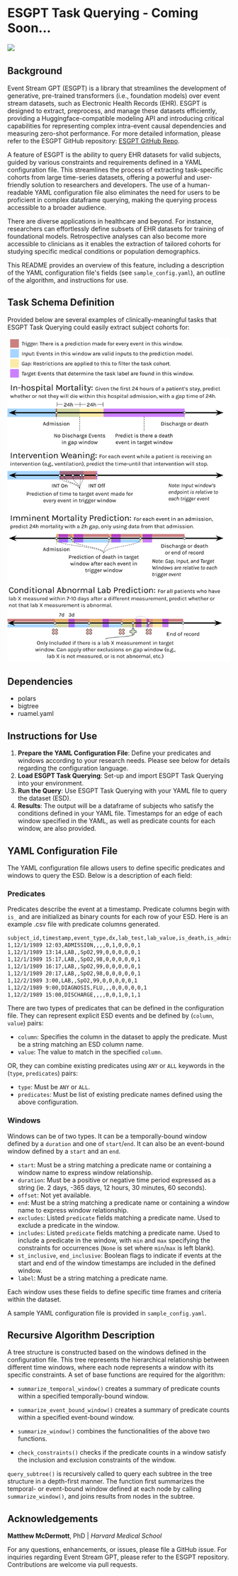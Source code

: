 # ESGPT Task Querying - Coming Soon...

![](https://img.shields.io/badge/python-3.10-blue)

## Background

Event Stream GPT (ESGPT) is a library that streamlines the development of generative, pre-trained transformers (i.e., foundation models) over event stream datasets, such as Electronic Health Records (EHR). ESGPT is designed to extract, preprocess, and manage these datasets efficiently, providing a Huggingface-compatible modeling API and introducing critical capabilities for representing complex intra-event causal dependencies and measuring zero-shot performance. For more detailed information, please refer to the ESGPT GitHub repository: [ESGPT GitHub Repo](https://github.com/esgpt).

A feature of ESGPT is the ability to query EHR datasets for valid subjects, guided by various constraints and requirements defined in a YAML configuration file. This streamlines the process of extracting task-specific cohorts from large time-series datasets, offering a powerful and user-friendly solution to researchers and developers. The use of a human-readable YAML configuration file also eliminates the need for users to be proficient in complex dataframe querying, making the querying process accessible to a broader audience.

There are diverse applications in healthcare and beyond. For instance, researchers can effortlessly define subsets of EHR datasets for training of foundational models. Retrospective analyses can also become more accessible to clinicians as it enables the extraction of tailored cohorts for studying specific medical conditions or population demographics.

This README provides an overview of this feature, including a description of the YAML configuration file's fields (see `sample_config.yaml`), an outline of the algorithm, and instructions for use.

## Task Schema Definition

Provided below are several examples of clinically-meaningful tasks that ESGPT Task Querying could easily extract subject cohorts for:

![Task Schema Definition](./TaskSchemaDefinition.svg)

## Dependencies

- polars
- bigtree
- ruamel.yaml

## Instructions for Use

1. **Prepare the YAML Configuration File**: Define your predicates and windows according to your research needs. Please see below for details regarding the configuration language.
2. **Load ESGPT Task Querying**: Set-up and import ESGPT Task Querying into your environment.
3. **Run the Query**: Use ESGPT Task Querying with your YAML file to query the dataset (ESD).
4. **Results**: The output will be a dataframe of subjects who satisfy the conditions defined in your YAML file. Timestamps for an edge of each window specified in the YAML, as well as predicate counts for each window, are also provided.

## YAML Configuration File

The YAML configuration file allows users to define specific predicates and windows to query the ESD. Below is a description of each field:

### Predicates

Predicates describe the event at a timestamp. Predicate columns begin with `is_` and are initialized as binary counts for each row of your ESD. Here is an example .csv file with predicate columns generated.
```
subject_id,timestamp,event_type,dx,lab_test,lab_value,is_death,is_admission,is_discharge,is_covid,is_death_or_discharge,is_any
1,12/1/1989 12:03,ADMISSION,,,,0,1,0,0,0,1
1,12/1/1989 13:14,LAB,,SpO2,99,0,0,0,0,0,1
1,12/1/1989 15:17,LAB,,SpO2,98,0,0,0,0,0,1
1,12/1/1989 16:17,LAB,,SpO2,99,0,0,0,0,0,1
1,12/1/1989 20:17,LAB,,SpO2,98,0,0,0,0,0,1
1,12/2/1989 3:00,LAB,,SpO2,99,0,0,0,0,0,1
1,12/2/1989 9:00,DIAGNOSIS,FLU,,,0,0,0,0,0,1
1,12/2/1989 15:00,DISCHARGE,,,,0,0,1,0,1,1
```

There are two types of predicates that can be defined in the configuration file. They can represent explicit ESD events and be defined by (`column`, `value`) pairs:

- `column`: Specifies the column in the dataset to apply the predicate. Must be a string matching an ESD column name.
- `value`: The value to match in the specified `column`.

OR, they can combine existing predicates using `ANY` or `ALL` keywords in the (`type`, `predicates`) pairs:

- `type`: Must be `ANY` or `ALL`.
- `predicates`: Must be list of existing predicate names defined using the above configuration.

### Windows

Windows can be of two types. It can be a temporally-bound window defined by a `duration` and one of `start`/`end`. It can also be an event-bound window defined by a `start` and an `end`.

- `start`: Must be a string matching a predicate name or containing a window name to express window relationship.
- `duration`: Must be a positive or negative time period expressed as a string (ie. 2 days, -365 days, 12 hours, 30 minutes, 60 seconds).
- `offset`: Not yet available.
- `end`: Must be a string matching a predicate name or containing a window name to express window relationship.
- `excludes`: Listed `predicate` fields matching a predicate name. Used to exclude a predicate in the window.
- `includes`: Listed `predicate` fields matching a predicate name. Used to include a predicate in the window, with `min` and `max` specifying the constraints for occurrences (`None` is set where `min`/`max` is left blank).
- `st_inclusive`, `end_inclusive`: Boolean flags to indicate if events at the start and end of the window timestamps are included in the defined window.
- `label`: Must be a string matching a predicate name.

Each window uses these fields to define specific time frames and criteria within the dataset.

A sample YAML configuration file is provided in `sample_config.yaml`.

## Recursive Algorithm Description

A tree structure is constructed based on the windows defined in the configuration file. This tree represents the hierarchical relationship between different time windows, where each node represents a window with its specific constraints. A set of base functions are required for the algorithm:

- `summarize_temporal_window()` creates a summary of predicate counts within a specified temporally-bound window.

- `summarize_event_bound_window()` creates a summary of predicate counts within a specified event-bound window.

- `summarize_window()` combines the functionalities of the above two functions.

- `check_constraints()` checks if the predicate counts in a window satisfy the inclusion and exclusion constraints of the window.

`query_subtree()` is recursively called to query each subtree in the tree structure in a depth-first manner. The function first summarizes the temporal- or event-bound window defined at each node by calling `summarize_window()`, and joins results from nodes in the subtree.

## Acknowledgements

**Matthew McDermott**, PhD | *Harvard Medical School*

For any questions, enhancements, or issues, please file a GitHub issue. For inquiries regarding Event Stream GPT, please refer to the ESGPT repository. Contributions are welcome via pull requests.
